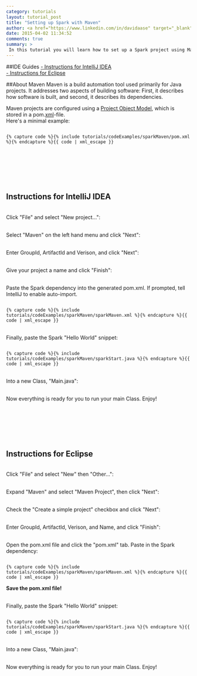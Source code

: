 ```yaml
---
category: tutorials
layout: tutorial_post
title: "Setting up Spark with Maven"
author: <a href="https://www.linkedin.com/in/davidaase" target="_blank">David Åse</a>
date: 2015-04-02 11:34:52
comments: true
summary: >
 In this tutorial you will learn how to set up a Spark project using Maven. It's aimed at Java beginners, and will show you how to set up your project in IntelliJ IDEA and Eclipse.
---
```


##IDE Guides
<a href="#intellij">- Instructions for IntelliJ IDEA</a><br>
<a href="#eclipse">- Instructions for Eclipse</a><br>
 
##About Maven
Maven is a build automation tool used primarily for Java projects. It addresses two aspects of building software: First, it describes how software is built, and second, it describes its dependencies.

Maven projects are configured using a 
<a href="https://en.wikipedia.org/wiki/Apache_Maven#Project_Object_Model">
    Project Object Model</a>, which is stored in a pom.<a href="https://en.wikipedia.org/wiki/XML" target="_blank">xml</a>-file. <br>Here's a minimal example:

<pre><code class="language-markup">
{% capture code %}{% include tutorials/codeExamples/sparkMaven/pom.xml %}{% endcapture %}{{ code | xml_escape }}
</code></pre>

<h2 id="intellij">Instructions for IntelliJ IDEA</h2>

<br>Click "File" and select "New project...":
<img src="/img/tutorials/posts/mavenTut/idea1.png" alt="">

<br>Select "Maven" on the left hand menu and click "Next":
<img src="/img/tutorials/posts/mavenTut/idea2.png" alt="">

<br>Enter GroupId, ArtifactId and Verison, and click "Next":
<img src="/img/tutorials/posts/mavenTut/idea3.png" alt="">

<br>Give your project a name and click "Finish":
<img src="/img/tutorials/posts/mavenTut/idea4.png" alt="">

<br>Paste the Spark dependency into the generated pom.xml. If prompted, tell IntelliJ to enable auto-import.
<img src="/img/tutorials/posts/mavenTut/idea5.png" alt="">
<pre><code class="language-markup">
{% capture code %}{% include tutorials/codeExamples/sparkMaven/sparkMaven.xml %}{% endcapture %}{{ code | xml_escape }}
</code></pre>

<br>Finally, paste the Spark "Hello World" snippet:
<pre><code class="language-java">
{% capture code %}{% include tutorials/codeExamples/sparkMaven/sparkStart.java %}{% endcapture %}{{ code | xml_escape }}
</code></pre>

<br>Into a new Class, "Main.java":
<img src="/img/tutorials/posts/mavenTut/idea6.png" alt="">

<br>Now everything is ready for you to run your main Class. Enjoy!



<h2 id="eclipse">Instructions for Eclipse</h2>

<br>Click "File" and select "New" then "Other...":
<img src="/img/tutorials/posts/mavenTut/eclipse1.png" alt="">

<br>Expand "Maven" and select "Maven Project", then click "Next":
<img src="/img/tutorials/posts/mavenTut/eclipse2.png" alt="">

<br>Check the "Create a simple project" checkbox and click "Next":
<img src="/img/tutorials/posts/mavenTut/eclipse3.png" alt="">

<br>Enter GroupId, ArtifactId, Verison, and Name, and click "Finish":
<img src="/img/tutorials/posts/mavenTut/eclipse4.png" alt="">

<br>Open the pom.xml file and click the "pom.xml" tab. Paste in the Spark dependency:
<img src="/img/tutorials/posts/mavenTut/eclipse5.png" alt="">
<pre><code class="language-markup">
{% capture code %}{% include tutorials/codeExamples/sparkMaven/sparkMaven.xml %}{% endcapture %}{{ code | xml_escape }}
</code></pre>
<strong>Save the pom.xml file!</strong>


<br>Finally, paste the Spark "Hello World" snippet:

<pre><code class="language-java">
{% capture code %}{% include tutorials/codeExamples/sparkMaven/sparkStart.java %}{% endcapture %}{{ code | xml_escape }}
</code></pre>

<br>Into a new Class, "Main.java":
<img src="/img/tutorials/posts/mavenTut/eclipse6.png" alt="">

<br>Now everything is ready for you to run your main Class. Enjoy!


<style>#intellij, #eclipse {padding-top: 100px;}</style>